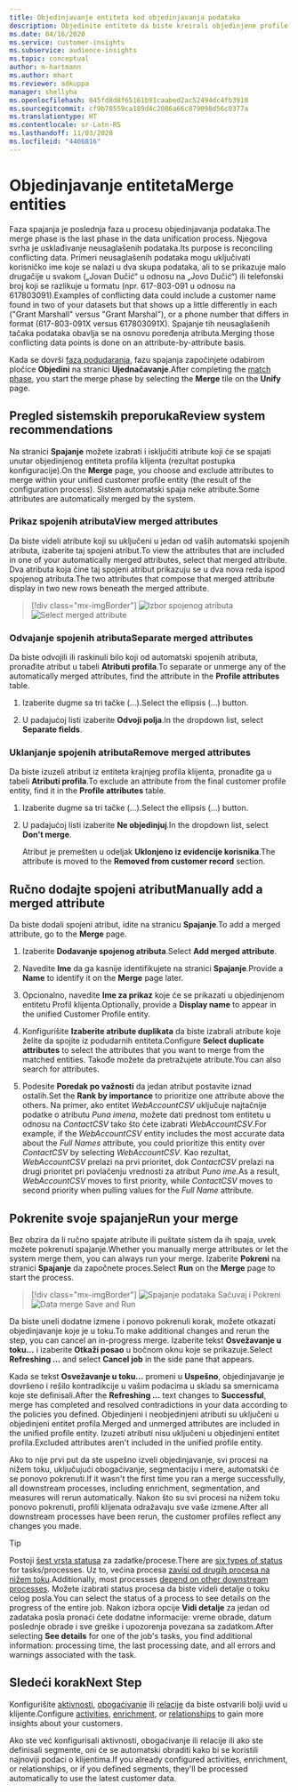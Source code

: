 ```yaml
---
title: Objedinjavanje entiteta kod objedinjavanja podataka
description: Objedinite entitete da biste kreirali objedinjene profile klijenata.
ms.date: 04/16/2020
ms.service: customer-insights
ms.subservice: audience-insights
ms.topic: conceptual
author: m-hartmann
ms.author: mhart
ms.reviewer: adkuppa
manager: shellyha
ms.openlocfilehash: 045fd8d8f65161b91caabed2ac52494dc4fb3910
ms.sourcegitcommit: cf9b78559ca189d4c2086a66c879098d56c0377a
ms.translationtype: HT
ms.contentlocale: sr-Latn-RS
ms.lasthandoff: 11/03/2020
ms.locfileid: "4406816"
---
```

# <a name="merge-entities"></a><span data-ttu-id="62c33-103">Objedinjavanje entiteta</span><span class="sxs-lookup"><span data-stu-id="62c33-103">Merge entities</span></span>

<span data-ttu-id="62c33-104">Faza spajanja je poslednja faza u procesu objedinjavanja podataka.</span><span class="sxs-lookup"><span data-stu-id="62c33-104">The merge phase is the last phase in the data unification process.</span></span> <span data-ttu-id="62c33-105">Njegova svrha je usklađivanje neusaglašenih podataka.</span><span class="sxs-lookup"><span data-stu-id="62c33-105">Its purpose is reconciling conflicting data.</span></span> <span data-ttu-id="62c33-106">Primeri neusaglašenih podataka mogu uključivati korisničko ime koje se nalazi u dva skupa podataka, ali to se prikazuje malo drugačije u svakom („Jovan Dučić“ u odnosu na „Jovo Dučić“) ili telefonski broj koji se razlikuje u formatu (npr. 617-803-091 u odnosu na 617803091).</span><span class="sxs-lookup"><span data-stu-id="62c33-106">Examples of conflicting data could include a customer name found in two of your datasets but that shows up a little differently in each ("Grant Marshall" versus "Grant Marshal"), or a phone number that differs in format (617-803-091X versus 617803091X).</span></span> <span data-ttu-id="62c33-107">Spajanje tih neusaglašenih tačaka podataka obavlja se na osnovu poređenja atributa.</span><span class="sxs-lookup"><span data-stu-id="62c33-107">Merging those conflicting data points is done on an attribute-by-attribute basis.</span></span>

<span data-ttu-id="62c33-108">Kada se dovrši [faza podudaranja](match-entities.md), fazu spajanja započinjete odabirom pločice **Objedini** na stranici **Ujednačavanje**.</span><span class="sxs-lookup"><span data-stu-id="62c33-108">After completing the [match phase](match-entities.md), you start the merge phase by selecting the **Merge** tile on the **Unify** page.</span></span>

## <a name="review-system-recommendations"></a><span data-ttu-id="62c33-109">Pregled sistemskih preporuka</span><span class="sxs-lookup"><span data-stu-id="62c33-109">Review system recommendations</span></span>

<span data-ttu-id="62c33-110">Na stranici **Spajanje** možete izabrati i isključiti atribute koji će se spajati unutar objedinjenog entiteta profila klijenta (rezultat postupka konfiguracije).</span><span class="sxs-lookup"><span data-stu-id="62c33-110">On the **Merge** page, you choose and exclude attributes to merge within your unified customer profile entity (the result of the configuration process).</span></span> <span data-ttu-id="62c33-111">Sistem automatski spaja neke atribute.</span><span class="sxs-lookup"><span data-stu-id="62c33-111">Some attributes are automatically merged by the system.</span></span>

### <a name="view-merged-attributes"></a><span data-ttu-id="62c33-112">Prikaz spojenih atributa</span><span class="sxs-lookup"><span data-stu-id="62c33-112">View merged attributes</span></span>

<span data-ttu-id="62c33-113">Da biste videli atribute koji su uključeni u jedan od vaših automatski spojenih atributa, izaberite taj spojeni atribut.</span><span class="sxs-lookup"><span data-stu-id="62c33-113">To view the attributes that are included in one of your automatically merged attributes, select that merged attribute.</span></span> <span data-ttu-id="62c33-114">Dva atributa koja čine taj spojeni atribut prikazuju se u dva nova reda ispod spojenog atributa.</span><span class="sxs-lookup"><span data-stu-id="62c33-114">The two attributes that compose that merged attribute display in two new rows beneath the merged attribute.</span></span>

> [!div class="mx-imgBorder"]
> <span data-ttu-id="62c33-115">![Izbor spojenog atributa](media/configure-data-merge-profile-attributes.png "Izbor spojenog atributa")</span><span class="sxs-lookup"><span data-stu-id="62c33-115">![Select merged attribute](media/configure-data-merge-profile-attributes.png "Select merged attribute")</span></span>

### <a name="separate-merged-attributes"></a><span data-ttu-id="62c33-116">Odvajanje spojenih atributa</span><span class="sxs-lookup"><span data-stu-id="62c33-116">Separate merged attributes</span></span>

<span data-ttu-id="62c33-117">Da biste odvojili ili raskinuli bilo koji od automatski spojenih atributa, pronađite atribut u tabeli **Atributi profila**.</span><span class="sxs-lookup"><span data-stu-id="62c33-117">To separate or unmerge any of the automatically merged attributes, find the attribute in the **Profile attributes** table.</span></span>

1. <span data-ttu-id="62c33-118">Izaberite dugme sa tri tačke (...).</span><span class="sxs-lookup"><span data-stu-id="62c33-118">Select the ellipsis (...) button.</span></span>
  
2. <span data-ttu-id="62c33-119">U padajućoj listi izaberite **Odvoji polja**.</span><span class="sxs-lookup"><span data-stu-id="62c33-119">In the dropdown list, select **Separate fields**.</span></span>

### <a name="remove-merged-attributes"></a><span data-ttu-id="62c33-120">Uklanjanje spojenih atributa</span><span class="sxs-lookup"><span data-stu-id="62c33-120">Remove merged attributes</span></span>

<span data-ttu-id="62c33-121">Da biste izuzeli atribut iz entiteta krajnjeg profila klijenta, pronađite ga u tabeli **Atributi profila**.</span><span class="sxs-lookup"><span data-stu-id="62c33-121">To exclude an attribute from the final customer profile entity, find it in the **Profile attributes** table.</span></span>

1. <span data-ttu-id="62c33-122">Izaberite dugme sa tri tačke (...).</span><span class="sxs-lookup"><span data-stu-id="62c33-122">Select the ellipsis (...) button.</span></span>
  
2. <span data-ttu-id="62c33-123">U padajućoj listi izaberite **Ne objedinjuj**.</span><span class="sxs-lookup"><span data-stu-id="62c33-123">In the dropdown list, select **Don't merge**.</span></span>

   <span data-ttu-id="62c33-124">Atribut je premešten u odeljak **Uklonjeno iz evidencije korisnika**.</span><span class="sxs-lookup"><span data-stu-id="62c33-124">The attribute is moved to the **Removed from customer record** section.</span></span>

## <a name="manually-add-a-merged-attribute"></a><span data-ttu-id="62c33-125">Ručno dodajte spojeni atribut</span><span class="sxs-lookup"><span data-stu-id="62c33-125">Manually add a merged attribute</span></span>

<span data-ttu-id="62c33-126">Da biste dodali spojeni atribut, idite na stranicu **Spajanje**.</span><span class="sxs-lookup"><span data-stu-id="62c33-126">To add a merged attribute, go to the **Merge** page.</span></span>

1. <span data-ttu-id="62c33-127">Izaberite **Dodavanje spojenog atributa**.</span><span class="sxs-lookup"><span data-stu-id="62c33-127">Select **Add merged attribute**.</span></span>

2. <span data-ttu-id="62c33-128">Navedite **Ime** da ga kasnije identifikujete na stranici **Spajanje**.</span><span class="sxs-lookup"><span data-stu-id="62c33-128">Provide a **Name** to identify it on the **Merge** page later.</span></span>

3. <span data-ttu-id="62c33-129">Opcionalno, navedite **Ime za prikaz** koje će se prikazati u objedinjenom entitetu Profil klijenta.</span><span class="sxs-lookup"><span data-stu-id="62c33-129">Optionally, provide a **Display name** to appear in the unified Customer Profile entity.</span></span>

4. <span data-ttu-id="62c33-130">Konfigurišite **Izaberite atribute duplikata** da biste izabrali atribute koje želite da spojite iz podudarnih entiteta.</span><span class="sxs-lookup"><span data-stu-id="62c33-130">Configure **Select duplicate attributes** to select the attributes that you want to merge from the matched entities.</span></span> <span data-ttu-id="62c33-131">Takođe možete da pretražujete atribute.</span><span class="sxs-lookup"><span data-stu-id="62c33-131">You can also search for attributes.</span></span>

5. <span data-ttu-id="62c33-132">Podesite **Poredak po važnosti** da jedan atribut postavite iznad ostalih.</span><span class="sxs-lookup"><span data-stu-id="62c33-132">Set the **Rank by importance** to prioritize one attribute above the others.</span></span> <span data-ttu-id="62c33-133">Na primer, ako entitet *WebAccountCSV* uključuje najtačnije podatke o atributu *Puna imena*, možete dati prednost tom entitetu u odnosu na *ContactCSV* tako što ćete izabrati *WebAccountCSV*.</span><span class="sxs-lookup"><span data-stu-id="62c33-133">For example, if the *WebAccountCSV* entity includes the most accurate data about the *Full Names* attribute, you could prioritize this entity over *ContactCSV* by selecting *WebAccountCSV*.</span></span> <span data-ttu-id="62c33-134">Kao rezultat, *WebAccountCSV* prelazi na prvi prioritet, dok *ContactCSV* prelazi na drugi prioritet pri povlačenju vrednosti za atribut *Puno ime*.</span><span class="sxs-lookup"><span data-stu-id="62c33-134">As a result, *WebAccountCSV* moves to first priority, while *ContactCSV* moves to second priority when pulling values for the *Full Name* attribute.</span></span>

## <a name="run-your-merge"></a><span data-ttu-id="62c33-135">Pokrenite svoje spajanje</span><span class="sxs-lookup"><span data-stu-id="62c33-135">Run your merge</span></span>

<span data-ttu-id="62c33-136">Bez obzira da li ručno spajate atribute ili puštate sistem da ih spaja, uvek možete pokrenuti spajanje.</span><span class="sxs-lookup"><span data-stu-id="62c33-136">Whether you manually merge attributes or let the system merge them, you can always run your merge.</span></span> <span data-ttu-id="62c33-137">Izaberite **Pokreni** na stranici **Spajanje** da započnete proces.</span><span class="sxs-lookup"><span data-stu-id="62c33-137">Select **Run** on the **Merge** page to start the process.</span></span>

> [!div class="mx-imgBorder"]
> <span data-ttu-id="62c33-138">![Spajanje podataka Sačuvaj i Pokreni](media/configure-data-merge-save-run.png "Spajanje podataka Sačuvaj i Pokreni")</span><span class="sxs-lookup"><span data-stu-id="62c33-138">![Data merge Save and Run](media/configure-data-merge-save-run.png "Data merge Save and Run")</span></span>

<span data-ttu-id="62c33-139">Da biste uneli dodatne izmene i ponovo pokrenuli korak, možete otkazati objedinjavanje koje je u toku.</span><span class="sxs-lookup"><span data-stu-id="62c33-139">To make additional changes and rerun the step, you can cancel an in-progress merge.</span></span> <span data-ttu-id="62c33-140">Izaberite tekst **Osvežavanje u toku...** i izaberite **Otkaži posao** u bočnom oknu koje se prikazuje.</span><span class="sxs-lookup"><span data-stu-id="62c33-140">Select **Refreshing ...** and select **Cancel job**  in the side pane that appears.</span></span>

<span data-ttu-id="62c33-141">Kada se tekst **Osvežavanje u toku...** promeni u **Uspešno**, objedinjavanje je dovršeno i rešilo kontradikcije u vašim podacima u skladu sa smernicama koje ste definisali.</span><span class="sxs-lookup"><span data-stu-id="62c33-141">After the **Refreshing ...** text changes to **Successful**, merge has completed and resolved contradictions in your data according to the policies you defined.</span></span> <span data-ttu-id="62c33-142">Objedinjeni i neobjedinjeni atributi su uključeni u objedinjeni entitet profila.</span><span class="sxs-lookup"><span data-stu-id="62c33-142">Merged and unmerged attributes are included in the unified profile entity.</span></span> <span data-ttu-id="62c33-143">Izuzeti atributi nisu uključeni u objedinjeni entitet profila.</span><span class="sxs-lookup"><span data-stu-id="62c33-143">Excluded attributes aren't included in the unified profile entity.</span></span>

<span data-ttu-id="62c33-144">Ako to nije prvi put da ste uspešno izveli objedinjavanje, svi procesi na nižem toku, uključujući obogaćivanje, segmentaciju i mere, automatski će se ponovo pokrenuti.</span><span class="sxs-lookup"><span data-stu-id="62c33-144">If it wasn't the first time you ran a merge successfully, all downstream processes, including enrichment, segmentation, and measures will rerun automatically.</span></span> <span data-ttu-id="62c33-145">Nakon što su svi procesi na nižem toku ponovo pokrenuti, profili klijenata odražavaju sve vaše izmene.</span><span class="sxs-lookup"><span data-stu-id="62c33-145">After all downstream processes have been rerun, the customer profiles reflect any changes you made.</span></span>

> [!TIP]
> <span data-ttu-id="62c33-146">Postoji [šest vrsta statusa](system.md#status-types) za zadatke/procese.</span><span class="sxs-lookup"><span data-stu-id="62c33-146">There are [six types of status](system.md#status-types) for tasks/processes.</span></span> <span data-ttu-id="62c33-147">Uz to, većina procesa [zavisi od drugih procesa na nižem toku](system.md#refresh-policies).</span><span class="sxs-lookup"><span data-stu-id="62c33-147">Additionally, most processes [depend on other downstream processes](system.md#refresh-policies).</span></span> <span data-ttu-id="62c33-148">Možete izabrati status procesa da biste videli detalje o toku celog posla.</span><span class="sxs-lookup"><span data-stu-id="62c33-148">You can select the status of a process to see details on the progress of the entire job.</span></span> <span data-ttu-id="62c33-149">Nakon izbora opcije **Vidi detalje** za jedan od zadataka posla pronaći ćete dodatne informacije: vreme obrade, datum poslednje obrade i sve greške i upozorenja povezana sa zadatkom.</span><span class="sxs-lookup"><span data-stu-id="62c33-149">After selecting **See details** for one of the job's tasks, you find additional information: processing time, the last processing date, and all errors and warnings associated with the task.</span></span>

## <a name="next-step"></a><span data-ttu-id="62c33-150">Sledeći korak</span><span class="sxs-lookup"><span data-stu-id="62c33-150">Next Step</span></span>

<span data-ttu-id="62c33-151">Konfigurišite [aktivnosti](activities.md), [obogaćivanje](enrichment-microsoft-graph.md) ili [relacije](relationships.md) da biste ostvarili bolji uvid u klijente.</span><span class="sxs-lookup"><span data-stu-id="62c33-151">Configure [activities](activities.md), [enrichment](enrichment-microsoft-graph.md), or [relationships](relationships.md) to gain more insights about your customers.</span></span>

<span data-ttu-id="62c33-152">Ako ste već konfigurisali aktivnosti, obogaćivanje ili relacije ili ako ste definisali segmente, oni će se automatski obraditi kako bi se koristili najnoviji podaci o klijentima.</span><span class="sxs-lookup"><span data-stu-id="62c33-152">If you already configured activities, enrichment, or relationships, or if you defined segments, they'll be processed automatically to use the latest customer data.</span></span>


